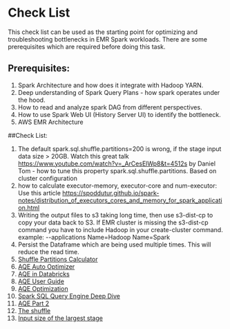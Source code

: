 # Check List
This check list can be used as the starting point for optimizing and troubleshooting bottlenecks in EMR Spark workloads. There are some prerequisites which are required before doing this task. 

## Prerequisites: 
1. Spark Architecture and how does it integrate with Hadoop YARN.
2. Deep understanding of Spark Query Plans - how spark operates under the hood.
3. How to read and analyze spark DAG from different perspectives.
4. How to use Spark Web UI (History Server UI) to identify the bottleneck.
5. AWS EMR Architecture 

##Check List:
1. The default spark.sql.shuffle.partitions=200 is wrong, if the stage input data size > 20GB. Watch this great talk https://www.youtube.com/watch?v=_ArCesElWp8&t=4512s  by Daniel Tom - how to tune this property spark.sql.shuffle.partitions. 
Based on cluster configuration
2. how to calculate executor-memory, executor-core and num-executor: Use this article https://spoddutur.github.io/spark-notes/distribution_of_executors_cores_and_memory_for_spark_application.html
3. Writing the output files to s3 taking long time, then use
s3-dist-cp to copy your data back to S3. If EMR cluster is missing the s3-dist-cp command you have to include Hadoop in your create-cluster command. example: --applications Name=Hadoop Name=Spark
4. Persist the Dataframe which are being used multiple times. This will reduce the read time.
5. [Shuffle Partitions Calculator](https://github.com/justinbreese/databricks-gems/blob/master/shufflePartitionCalculator/sparkShufflePartitionCalculator.py)
6. [AQE Auto Optimizer](https://community.databricks.com/t5/data-engineering/ideal-number-and-size-of-partitions/td-p/25502)
7. [AQE in Databricks](https://www.databricks.com/blog/2020/10/21/faster-sql-adaptive-query-execution-in-databricks.html)
8. [AQE User Guide](https://docs.databricks.com/en/optimizations/aqe.html)
9. [AQE Optimization](https://docs.databricks.com/en/optimizations/aqe.html#spark-ui)
10. [Spark SQL Query Engine Deep Dive](https://dataninjago.com/2022/02/21/spark-sql-query-engine-deep-dive-20-adaptive-query-execution-part-2/)
11. [AQE Part 2](https://blog.madhukaraphatak.com/spark-aqe-part-2)
12. [The shuffle](https://www.linkedin.com/pulse/apache-spark-shuffle-akhil-pathirippilly-mana/)
13. [Input size of the largest stage](https://medium.com/@tomhcorbin/boosting-efficiency-in-pyspark-a-guide-to-partition-shuffling-9a5af77703ea#:~:text=A%20large%20number%20of%20transformations,have%20to%20shuffle%20the%20data.)
   
   
   
